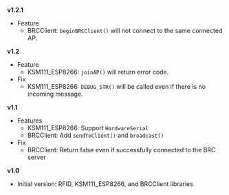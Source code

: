 **v1.2.1**
- Feature
	- BRCClient: `beginBRCClient()` will not connect to the same connected AP.

**v1.2**
- Feature
	- KSM111\_ESP8266: `joinAP()` will return error code.
- Fix
	- KSM111\_ESP8266: `DEBUG_STR()` will be called even if there is no incoming message.

**v1.1**
- Features
	- KSM111\_ESP8266: Support `HardwareSerial`
	- BRCClient: Add `sendToClient()` and `broadcast()`
- Fix
	- BRCClient: Return false even if successfully connected to the BRC server
	
**v1.0**
- Initial version: RFID, KSM111\_ESP8266, and BRCClient libraries
